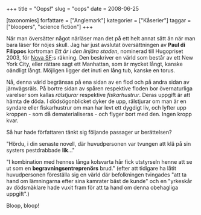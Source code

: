 +++
title = "Oops!"
slug = "oops"
date = 2008-06-25

[taxonomies]
forfattare = ["Anglemark"]
kategorier = ["Kåserier"]
taggar = ["bloopers", "science fiction"]
+++

När man översätter något närläser man det på ett helt annat sätt än när man
bara läser för nöjes skull. Jag har just avslutat översättningen av **Paul di
Filippo**s kortroman _Ett år i den linjära staden_, nominerad till Hugopriset
2003, för [Nova SF](http://www.replik.se/novasf):s räkning. Den beskriver en
värld som består av ett New York City, eller rättare sagt ett Manhattan, som
är mycket långt, kanske oändligt långt. Möjligen ligger det inuti en lång
tub, kanske en torus.

Nå, denna värld begränsas på ena sidan av en flod och på andra sidan av
järnvägsräls. På bortre sidan av spåren respektive floden bor övernaturliga
varelser som kallas _rälstjurar_ respektive _fiskarhustrur_. Deras uppgift är
att hämta de döda. I dödsögonblicket dyker de upp, rälstjurar om man är en
syndare eller fiskarhustrur om man har levt ett dygdigt liv, och lyfter upp
kroppen - som då dematerialiseras - och flyger bort med den. Ingen kropp
kvar.

Så hur hade författaren tänkt sig följande passager ur berättelsen?

"Hördu, i din senaste novell, där huvudpersonen var tvungen att klä på sin
systers pestdrabbade **lik**…"

"I kombination med hennes långa kolsvarta hår fick utstyrseln henne att se ut
som en **begravningsentreprenörs** brud." (efter att tidigare ha låtit
huvudpersonen föreställa sig en värld där befolkningen tvingades "att ta hand
om lämningarna efter sina kamrater bäst de kunde" och en "yrkeskår av
dödsmäklare hade vuxit fram för att ta hand om denna obehagliga uppgift".)

Bloop, bloop!
